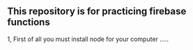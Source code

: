 ## This  repository is for practicing firebase functions 

 1, First of all you must install node for your computer 
 .....
